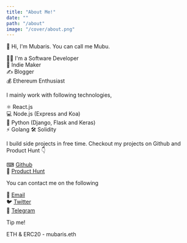 ```yaml
---
title: "About Me!"
date: ""
path: "/about"
image: "/cover/about.png"
---
```


👋 Hi, I'm Mubaris. You can call me Mubu.

👨‍💻 I'm a Software Developer  
🚀 Indie Maker  
✍ Blogger  
💰 Ethereum Enthusiast  

I mainly work with following technologies,

⚛ React.js  
💻 Node.js (Express and Koa)  
🐍 Python (Django, Flask and Keras)  
⚡ Golang
🛠 Solidity

I build side projects in free time. Checkout my projects on Github and Product Hunt 👇

⌨ [Github](https://github.com/mubaris)  
🚧 [Product Hunt](https://producthunt.com/@mubaris)

You can contact me on the following

💌 [Email](mailto://hello@mubaris.com)  
🐦 [Twitter](https://www.twitter.com/realmubaris)  
💬 [Telegram](https://t.me/realmubaris)

Tip me!

ETH & ERC20 - mubaris.eth
